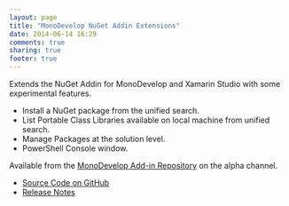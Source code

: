 ```yaml
---
layout: page
title: "MonoDevelop NuGet Addin Extensions"
date: 2014-06-14 16:29
comments: true
sharing: true
footer: true
---
```



Extends the NuGet Addin for MonoDevelop and Xamarin Studio with some experimental features.

 * Install a NuGet package from the unified search.
 * List Portable Class Libraries available on local machine from unified search.
 * Manage Packages at the solution level.
 * PowerShell Console window.

Available from the [MonoDevelop Add-in Repository](http://addins.monodevelop.com/Project/Index/121) on the alpha channel.

 * [Source Code on GitHub](https://github.com/mrward/monodevelop-nuget-extensions)
 * [Release Notes](Releases/)
 